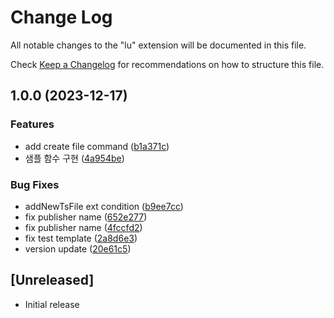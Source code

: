 # Change Log

All notable changes to the "lu" extension will be documented in this file.

Check [Keep a Changelog](http://keepachangelog.com/) for recommendations on how to structure this file.

## 1.0.0 (2023-12-17)


### Features

* add create file command ([b1a371c](https://github.com/stardustrain/lucas-vscode-extension/commit/b1a371c4e6604785d8817de1af243c41710bf5ae))
* 샘플 함수 구현 ([4a954be](https://github.com/stardustrain/lucas-vscode-extension/commit/4a954be30ec7e80a17453ced1492cff25e19d98b))


### Bug Fixes

* addNewTsFile ext condition ([b9ee7cc](https://github.com/stardustrain/lucas-vscode-extension/commit/b9ee7cc23d98b430266ad83c74b36d38cd7cef2d))
* fix publisher name ([652e277](https://github.com/stardustrain/lucas-vscode-extension/commit/652e277c4b87296eb4551f9b5cf3832b171584f5))
* fix publisher name ([4fccfd2](https://github.com/stardustrain/lucas-vscode-extension/commit/4fccfd2bc26f0a05ab8bf92ab2cd96839413a2a2))
* fix test template ([2a8d6e3](https://github.com/stardustrain/lucas-vscode-extension/commit/2a8d6e30f8b453d3ff44660bd05e1423abaa7ce1))
* version update ([20e61c5](https://github.com/stardustrain/lucas-vscode-extension/commit/20e61c5993598af6ce9d1c9d8fd4fcdc371e8191))

## [Unreleased]

- Initial release
